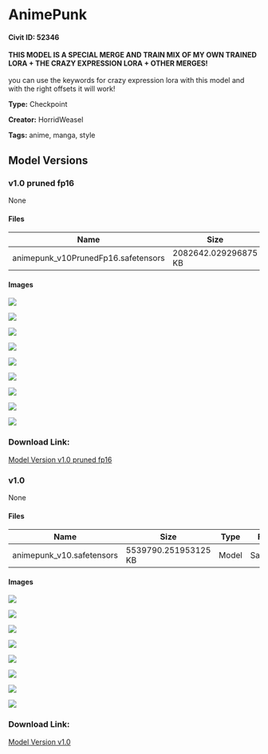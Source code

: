 # AnimePunk

#### Civit ID: 52346

<p><strong>THIS MODEL IS A SPECIAL MERGE AND TRAIN MIX OF MY OWN TRAINED LORA + THE CRAZY EXPRESSION LORA + OTHER MERGES!</strong><br /><br />you can use the keywords for crazy expression lora with this model and with the right offsets it will work!</p>

**Type:** Checkpoint

**Creator:** HorridWeasel

**Tags:** anime, manga, style

## Model Versions

### v1.0 pruned fp16

None

#### Files

| Name | Size | Type | Format | Download Url | AutoV1 | AutoV2 | SHA256 | CRC32 | BLAKE3 |
| --- | --- | --- | --- | --- | --- | --- | --- | --- | --- |
| animepunk_v10PrunedFp16.safetensors | 2082642.029296875 KB | Model | SafeTensor | https://civitai.com/api/download/models/56800 | F5D476F3 | FB6F1083B6 | FB6F1083B60C6FB3928474A9C6902AFA1A03939BCB12B3987F23CBA96C313073 | 3ECFBF72 | DA0A35559FFDBB980B9755BBE4FF6E4FDFE998709719A13D0D7AFD971C92FCC9 |

#### Images

<p><img src="https://image.civitai.com/xG1nkqKTMzGDvpLrqFT7WA/7a255b8e-669d-41a1-54f3-771cbb1a4100/width=450/615949.jpeg" /></p>

<p><img src="https://image.civitai.com/xG1nkqKTMzGDvpLrqFT7WA/863841af-f57c-4172-d12a-a800b2217c00/width=450/615947.jpeg" /></p>

<p><img src="https://image.civitai.com/xG1nkqKTMzGDvpLrqFT7WA/1f014495-9f15-4756-935b-de1b06c94700/width=450/615944.jpeg" /></p>

<p><img src="https://image.civitai.com/xG1nkqKTMzGDvpLrqFT7WA/0cd4e2ad-2b95-4bee-1bf9-225b32a08b00/width=450/615946.jpeg" /></p>

<p><img src="https://image.civitai.com/xG1nkqKTMzGDvpLrqFT7WA/3c8969ca-a56e-454b-38d4-fd63e3068600/width=450/615951.jpeg" /></p>

<p><img src="https://image.civitai.com/xG1nkqKTMzGDvpLrqFT7WA/25fb2704-d592-4c91-da7c-e1f6a3694a00/width=450/615945.jpeg" /></p>

<p><img src="https://image.civitai.com/xG1nkqKTMzGDvpLrqFT7WA/93a557ce-739f-4a2a-bc67-7788c7eef800/width=450/615952.jpeg" /></p>

<p><img src="https://image.civitai.com/xG1nkqKTMzGDvpLrqFT7WA/601f2eb4-1655-4bac-b8e9-e9d81e40af00/width=450/615948.jpeg" /></p>

<p><img src="https://image.civitai.com/xG1nkqKTMzGDvpLrqFT7WA/71096166-468b-470a-2984-cd1435d73700/width=450/615950.jpeg" /></p>

### Download Link:

[Model Version v1.0 pruned fp16](https://civitai.com/api/download/models/56800)

### v1.0

None

#### Files

| Name | Size | Type | Format | Download Url | AutoV1 | AutoV2 | SHA256 | CRC32 | BLAKE3 |
| --- | --- | --- | --- | --- | --- | --- | --- | --- | --- |
| animepunk_v10.safetensors | 5539790.251953125 KB | Model | SafeTensor | https://civitai.com/api/download/models/56787 | 7485B207 | 55EE661723 | 55EE66172326D51AF64D22C655ECE76DD594BD1249F305F367C45476342BE7C6 | CE67915C | 4E8823620A1C1DD56BB9ACBEDB472314EEDCA21871A178A508FADA8431F92C70 |

#### Images

<p><img src="https://image.civitai.com/xG1nkqKTMzGDvpLrqFT7WA/e81ab770-7931-4afa-3c1f-ba89f4f8a600/width=450/615820.jpeg" /></p>

<p><img src="https://image.civitai.com/xG1nkqKTMzGDvpLrqFT7WA/84ed243e-8643-4272-d901-972c56a84b00/width=450/615816.jpeg" /></p>

<p><img src="https://image.civitai.com/xG1nkqKTMzGDvpLrqFT7WA/c37d4c97-8a30-453f-a352-afd6970bb700/width=450/615817.jpeg" /></p>

<p><img src="https://image.civitai.com/xG1nkqKTMzGDvpLrqFT7WA/e5defe3f-67dd-4416-733c-f7b1e7d76900/width=450/615813.jpeg" /></p>

<p><img src="https://image.civitai.com/xG1nkqKTMzGDvpLrqFT7WA/5baa8ccb-9d5b-448e-b434-5b819f8bba00/width=450/615818.jpeg" /></p>

<p><img src="https://image.civitai.com/xG1nkqKTMzGDvpLrqFT7WA/c5170210-75f6-4dac-04ef-491c9eeb0900/width=450/615814.jpeg" /></p>

<p><img src="https://image.civitai.com/xG1nkqKTMzGDvpLrqFT7WA/c395be0a-ae76-4010-e340-e9977e82f600/width=450/615821.jpeg" /></p>

<p><img src="https://image.civitai.com/xG1nkqKTMzGDvpLrqFT7WA/544b230d-fcba-4fa3-dc2b-30210d225400/width=450/615819.jpeg" /></p>

### Download Link:

[Model Version v1.0](https://civitai.com/api/download/models/56787)

